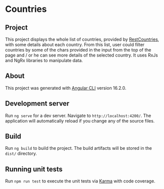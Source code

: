 # Countries

## Project

This project displays the whole list of countries, provided by [RestCountries](https://restcountries.com), with some details about each country. From this list, user could filter countries by some of the chars provided in the input from the top of the page and / or he can see more details of the selected country. It uses RxJs and NgRx libraries to manipulate data.

## About

This project was generated with [Angular CLI](https://github.com/angular/angular-cli) version 16.2.0.

## Development server

Run `ng serve` for a dev server. Navigate to `http://localhost:4200/`. The application will automatically reload if you change any of the source files.

## Build

Run `ng build` to build the project. The build artifacts will be stored in the `dist/` directory.

## Running unit tests

Run `npm run test` to execute the unit tests via [Karma](https://karma-runner.github.io) with code coverage.
